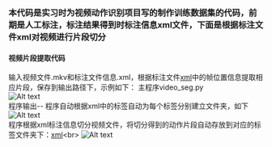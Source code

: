 ### 本代码是实习时为视频动作识别项目写的制作训练数据集的代码，前期是人工标注，标注结果得到时标注信息xml文件，下面是根据标注文件xml对视频进行片段切分
#### 视频片段提取代码
输入视频文件.mkv和标注文件信息.xml，根据标注文件[xml](https://github.com/sjm1992st/video_seg/blob/master/picture/(0623_%E6%84%8F%E5%A4%A7%E5%88%A9_%E7%88%B1%E5%B0%94%E5%85%B0_1st_half).xml)中的帧位置信息提取相应片段，保存到输出路径下，示例如下：
主程序video_seg.py <br>
![Alt text](https://github.com/sjm1992st/video_seg/blob/master/picture/1.PNG) <br>
程序输出-- 程序自动根据xml中的标签自动为每个标签分别建立文件夹，如下 <br>
![Alt text](https://github.com/sjm1992st/video_seg/blob/master/picture/4.PNG) <br>
程序根据xml标注信息切分视频文件，将切分得到的动作片段自动存放到对应的标签文件夹下：[xml](https://github.com/sjm1992st/video_seg/blob/master/picture/(0623_%E6%84%8F%E5%A4%A7%E5%88%A9_%E7%88%B1%E5%B0%94%E5%85%B0_1st_half)_%E7%90%83%E9%97%A8%E7%90%83_29370_29454.xml)<br>
![Alt text](https://github.com/sjm1992st/video_seg/blob/master/picture/5.PNG)
